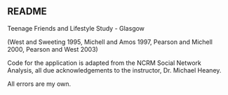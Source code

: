 ## README

Teenage Friends and Lifestyle Study - Glasgow

(West and Sweeting 1995, Michell and Amos 1997, Pearson and Michell 2000, Pearson and West 2003)

Code for the application is adapted from the NCRM Social Network Analysis,
all due acknowledgements to the instructor, Dr. Michael Heaney.

All errors are my own.
